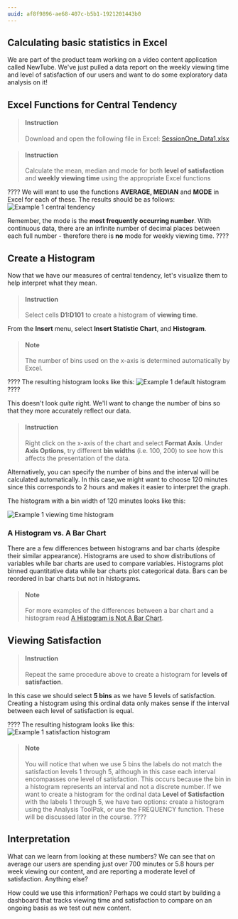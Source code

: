 ```yaml
---
uuid: af8f9896-ae68-407c-b5b1-1921201443b0 
---
```


## Calculating basic statistics in Excel

We are part of the product team working on a video content application called NewTube. We've just pulled a data report on the weekly viewing time and level of satisfaction of our users and want to do some exploratory data analysis on it! 

## Excel Functions for Central Tendency

> #### Instruction
> Download and open the following file in Excel: [SessionOne_Data1.xlsx](https://docs.google.com/spreadsheets/d/1sxA7v0eXj4LIDvETwMM5B6Fe2gA7kaPO/edit?usp=sharing&ouid=116968564508673668909&rtpof=true&sd=true)

<div></div>

> #### Instruction 
>  Calculate the mean, median and mode for both **level of satisfaction** and **weekly viewing time** using the appropriate Excel functions

????
We will want to use the functions **AVERAGE, MEDIAN** and **MODE** in Excel for each of these.  The results should be as follows: ![Example 1 central tendency](https://i.imgur.com/OMuY4gW.png)

Remember, the mode is the **most frequently occurring number**. With continuous data, there are an infinite number of decimal places between each full number - therefore there is **no** mode for weekly viewing time.
????

## Create a Histogram 

Now that we have our measures of central tendency, let's visualize them to help interpret what they mean. 

> #### Instruction
> Select cells **D1:D101** to create a histogram of **viewing time**. 

 From the **Insert** menu, select **Insert Statistic Chart**, and **Histogram**. 
 
 > #### Note
 > The number of bins used on the x-axis is determined automatically by Excel. 

????
The resulting histogram looks like this: ![Example 1 default histogram](https://i.imgur.com/TSfDRQx.png)
????


This doesn't look _quite_ right. We'll want to change the number of bins so that they more accurately reflect our data. 

> #### Instruction
> Right click on the x-axis of the chart and select **Format Axis**. Under **Axis Options**, try different **bin widths** (i.e. 100, 200) to see how this affects the presentation of the data. 

Alternatively, you can specify the number of bins and the interval will be calculated automatically. In this case,we might want to choose 120 minutes since this corresponds to 2 hours and makes it easier to interpret the graph. 

The histogram with a bin width of 120 minutes looks like this: 

![Example 1 viewing time histogram](https://i.imgur.com/Ots109e.png)

### A Histogram vs. A Bar Chart

There are a few differences between histograms and bar charts (despite their similar appearance). Histograms are used to show distributions of variables while bar charts are used to compare variables. Histograms plot binned quantitative data while bar charts plot categorical data. Bars can be reordered in bar charts but not in histograms.

> #### Note
> For more examples of the differences between a bar chart and a histogram read [A Histogram is Not A Bar Chart](https://www.forbes.com/sites/naomirobbins/2012/01/04/a-histogram-is-not-a-bar-chart/#31fb11706d77).

## Viewing Satisfaction 

> #### Instruction 
> Repeat the same procedure above to create a histogram for **levels of satisfaction**. 

In this case we should select **5 bins** as we have 5 levels of satisfaction. Creating a histogram using this ordinal data only makes sense if the interval between each level of satisfaction is equal. 

????
The resulting histogram looks like this: ![Example 1 satisfaction histogram](https://i.imgur.com/iWqdEF2.png)

> #### Note
> You will notice that when we use 5 bins the labels do not match the satisfaction levels 1 through 5, although in this case each interval encompasses one level of satisfaction. This occurs because the bin in a histogram represents an interval and not a discrete number. If we want to create a histogram for the ordinal data **Level of Satisfaction** with the labels 1 through 5, we have two options: create a histogram using the Analysis ToolPak, or use the FREQUENCY function. These will be discussed later in the course. 
????


## Interpretation

What can we learn from looking at these numbers? We can see that on average our users are spending just over 700 minutes or 5.8 hours per week viewing our content, and are reporting a moderate level of satisfaction. Anything else?

How could we use this information? Perhaps we could start by building a dashboard that tracks viewing time and satisfaction to compare on an ongoing basis as we test out new content. 
